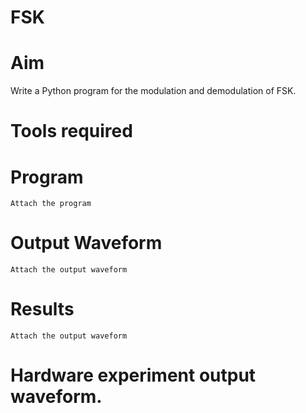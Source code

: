 # FSK
# Aim
Write a Python program for the modulation and demodulation of FSK.
# Tools required
# Program
```
Attach the program
```



# Output Waveform
```
Attach the output waveform
```
# Results
```
Attach the output waveform
```
# Hardware experiment output waveform.
